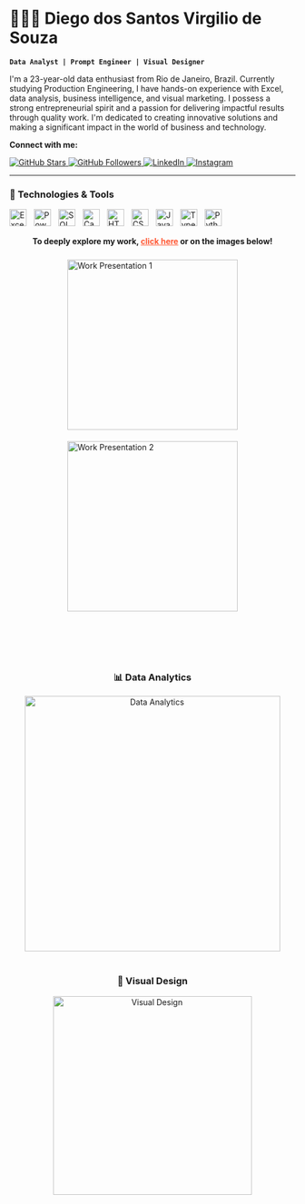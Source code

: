 # 👨🏻‍💻 Diego dos Santos Virgilio de Souza

**`Data Analyst | Prompt Engineer | Visual Designer`**

I'm a 23-year-old data enthusiast from Rio de Janeiro, Brazil. Currently studying Production Engineering, I have hands-on experience with Excel, data analysis, business intelligence, and visual marketing. I possess a strong entrepreneurial spirit and a passion for delivering impactful results through quality work. I'm dedicated to creating innovative solutions and making a significant impact in the world of business and technology.

**Connect with me:**

<p align="left">
  <a href="https://github.com/DiegoSannt?tab=repositories&sort=stargazers">
    <img alt="GitHub Stars" title="GitHub Stars" src="https://custom-icon-badges.demolab.com/github/stars/DiegoSannt?color=55960c&style=for-the-badge&labelColor=488207&logo=star&label=Stars" />
  </a>
  <a href="https://github.com/DiegoSannt?tab=followers">
    <img alt="GitHub Followers" title="Follow me on GitHub" src="https://custom-icon-badges.demolab.com/github/followers/DiegoSannt?color=236ad3&labelColor=1155ba&style=for-the-badge&logo=github&label=Followers&logoColor=white" />
  </a>
  <a href="https://www.linkedin.com/in/diegosaant/">
    <img alt="LinkedIn" title="Connect With me on LinkedIn" src="https://custom-icon-badges.demolab.com/badge/LinkedIn-0764C1?style=for-the-badge&logo=linkedin&logoColor=white" />
  </a>
  <a href="https://www.instagram.com/diego_saant/">
    <img alt="Instagram" title="Follow me on Instagram" src="https://custom-icon-badges.demolab.com/badge/Instagram-E4405F?style=for-the-badge&logo=instagram&logoColor=white" />
  </a>
</p>

---

### 🤖 Technologies & Tools

<img align="left" alt="Excel" title="Excel" width="30px" style="padding-right: 10px;" src="https://upload.wikimedia.org/wikipedia/commons/thumb/3/34/Microsoft_Office_Excel_%282019%E2%80%93present%29.svg/512px-Microsoft_Office_Excel_%282019%E2%80%93present%29.svg.png?20190925171014" />
<img align="left" alt="Power BI" title="Power BI" width="30px" style="padding-right: 10px;" src="https://uxwing.com/wp-content/themes/uxwing/download/brands-and-social-media/power-bi-icon.png" />
<img align="left" alt="SQL" title="SQL" width="30px" style="padding-right: 10px;" src="https://www.svgrepo.com/show/331760/sql-database-generic.svg" />
<img align="left" alt="Canva" title="Canva" width="30px" style="padding-right: 10px;" src="https://uxwing.com/wp-content/themes/uxwing/download/brands-and-social-media/canva-icon.png" />
<img align="left" alt="HTML" title="HTML" width="30px" style="padding-right: 10px;" src="https://cdn.jsdelivr.net/gh/devicons/devicon@latest/icons/html5/html5-original.svg" />
<img align="left" alt="CSS" title="CSS" width="30px" style="padding-right: 10px;" src="https://cdn.jsdelivr.net/gh/devicons/devicon@latest/icons/css3/css3-original.svg" />
<img align="left" alt="JavaScript" title="JavaScript" width="30px" style="padding-right: 10px;" src="https://cdn.jsdelivr.net/gh/devicons/devicon@latest/icons/javascript/javascript-original.svg" />
<img align="left" alt="TypeScript" title="TypeScript" width="30px" style="padding-right: 10px;" src="https://cdn.jsdelivr.net/gh/devicons/devicon@latest/icons/typescript/typescript-original.svg" />
<img align="left" alt="Python" title="Python" width="30px" style="padding-right: 10px;" src="https://cdn.jsdelivr.net/gh/devicons/devicon@latest/icons/python/python-original.svg" />
<br/><br/>

<!-- New Section: Explore My Work -->
<p style="text-align: center;">
  <strong>To deeply explore my work, <a href="https://www.canva.com/design/DAGhMPhUoL0/WpziE60JR1FTnkgxecuvYA/view?utm_content=DAGhMPhUoL0&utm_campaign=designshare&utm_medium=link2&utm_source=uniquelinks&utlId=h5b138c9d9c" style="color: #FF5733; text-decoration: underline;">click here</a> or on the images below!</strong>
</p>

<div style="display: flex; flex-wrap: wrap; justify-content: center; align-items: center;">
  <a href="https://www.canva.com/design/DAGhMPhUoL0/WpziE60JR1FTnkgxecuvYA/view?utm_content=DAGhMPhUoL0&utm_campaign=designshare&utm_medium=link2&utm_source=uniquelinks&utlId=h5b138c9d9c">
    <img alt="Work Presentation 1" title="Work Presentation 1" width="300px" style="padding: 10px;" src="https://i.imgur.com/SyW80F7.jpeg" />
  </a>
  <a href="https://www.canva.com/design/DAGhMPhUoL0/WpziE60JR1FTnkgxecuvYA/view?utm_content=DAGhMPhUoL0&utm_campaign=designshare&utm_medium=link2&utm_source=uniquelinks&utlId=h5b138c9d9c">
    <img alt="Work Presentation 2" title="Work Presentation 2" width="300px" style="padding: 10px;" src="https://i.imgur.com/VFVfjgv.jpeg" />
  </a>
</div>

<br/><br/>

<div style="display: flex; flex-wrap: wrap; justify-content: space-between; align-items: center;">
  <div style="flex: 1; padding: 10px; text-align: center;">
    <h3>📊 Data Analytics</h3>
    <img alt="Data Analytics" title="Data Analytics" width="450px" src="https://i.imgur.com/QZ4d269.jpeg" />
  </div>
  <div style="flex: 1; padding: 10px; text-align: center;">
    <h3>🎨 Visual Design</h3>
    <img alt="Visual Design" title="Visual Design" width="350px" src="https://i.imgur.com/cdBeq2b.jpeg" />
  </div>
</div>

<br/><br/>
